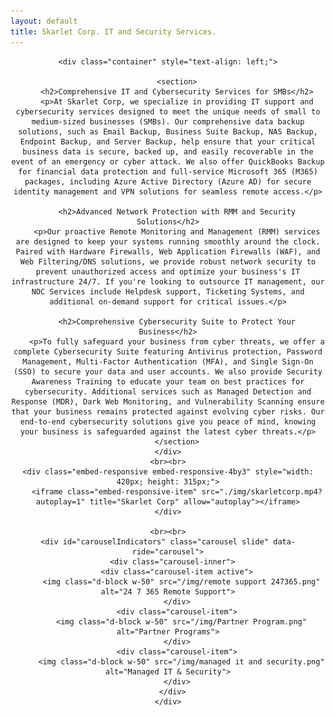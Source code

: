 ```yaml
---
layout: default
title: Skarlet Corp. IT and Security Services.
---
```


<meta name="description" content="Services offered by Skarlet Corp. Managed IT and Cyber Security Services in Dixie County Florida">
<center>
<div class="jumbotron jumbotron-fluid">

	<div class="container" style="text-align: left;">
 
		<section>
		<h2>Comprehensive IT and Cybersecurity Services for SMBs</h2>
		<p>At Skarlet Corp, we specialize in providing IT support and cybersecurity services designed to meet the unique needs of small to medium-sized businesses (SMBs). Our comprehensive data backup solutions, such as Email Backup, Business Suite Backup, NAS Backup, Endpoint Backup, and Server Backup, help ensure that your critical business data is secure, backed up, and easily recoverable in the event of an emergency or cyber attack. We also offer QuickBooks Backup for financial data protection and full-service Microsoft 365 (M365) packages, including Azure Active Directory (Azure AD) for secure identity management and VPN solutions for seamless remote access.</p>

		<h2>Advanced Network Protection with RMM and Security Solutions</h2>
		<p>Our proactive Remote Monitoring and Management (RMM) services are designed to keep your systems running smoothly around the clock. Paired with Hardware Firewalls, Web Application Firewalls (WAF), and Web Filtering/DNS solutions, we provide robust network security to prevent unauthorized access and optimize your business's IT infrastructure 24/7. If you're looking to outsource IT management, our NOC Services include Helpdesk support, Ticketing Systems, and additional on-demand support for critical issues.</p>

		<h2>Comprehensive Cybersecurity Suite to Protect Your Business</h2>
		<p>To fully safeguard your business from cyber threats, we offer a complete Cybersecurity Suite featuring Antivirus protection, Password Management, Multi-Factor Authentication (MFA), and Single Sign-On (SSO) to secure your data and user accounts. We also provide Security Awareness Training to educate your team on best practices for cybersecurity. Additional services such as Managed Detection and Response (MDR), Dark Web Monitoring, and Vulnerability Scanning ensure that your business remains protected against evolving cyber risks. Our end-to-end cybersecurity solutions give you peace of mind, knowing your business is safeguarded against the latest cyber threats.</p>
		</section>
	</div>
	<br><br>
	<div class="embed-responsive embed-responsive-4by3" style="width: 420px; height: 315px;">
		<iframe class="embed-responsive-item" src="./img/skarletcorp.mp4?autoplay=1" title="Skarlet Corp" allow="autoplay"></iframe>
	</div>

	<br><br>
	<div id="carouselIndicators" class="carousel slide" data-ride="carousel">
	  <div class="carousel-inner">
		<div class="carousel-item active">
		  <img class="d-block w-50" src="/img/remote support 247365.png" alt="24 7 365 Remote Support">
		</div>
		<div class="carousel-item">
		  <img class="d-block w-50" src="/img/Partner Program.png" alt="Partner Programs">
		</div>
		<div class="carousel-item">
		  <img class="d-block w-50" src="/img/managed it and security.png" alt="Managed IT & Security">
		</div>
	  </div>
	</div>
</div>
</center>